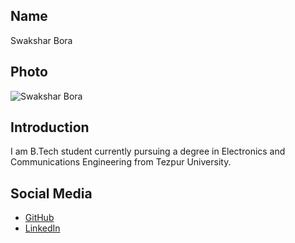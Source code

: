 ## Name
Swakshar Bora

## Photo
![Swakshar Bora](https://media.licdn.com/dms/image/D4D03AQFAcChGtLIYiQ/profile-displayphoto-shrink_400_400/0/1716705455838?e=1723075200&v=beta&t=1KuphCk53HT_0yHjKj2VmAKMWBUv3GXGa2AkdIcZmVM)

## Introduction
I am B.Tech student currently pursuing a degree in Electronics and Communications Engineering from Tezpur University.

## Social Media
- [GitHub](https://github.com/DastardlyKat)
- [LinkedIn](linkedin.com/in/swakshar-bora-1b96b7275)